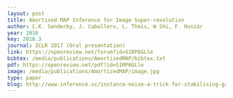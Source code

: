 ```yaml
---
layout: post
title: Amortised MAP Inference for Image Super-resolution
author: C.K. Sønderby, J. Caballero, L. Theis, W Shi, F. Huszár
year: 2016
key: 2016.3
journal: ICLR 2017 (Oral presentation)
link: https://openreview.net/forum?id=S1RP6GLle
bibtex: /media/publications/AmortizedMAP/bibtex.txt
pdf: https://openreview.net/pdf?id=S1RP6GLle
image: /media/publications/AmortizedMAP/image.jpg
type: paper
blog: http://www.inference.vc/instance-noise-a-trick-for-stabilising-gan-training/
---
```


